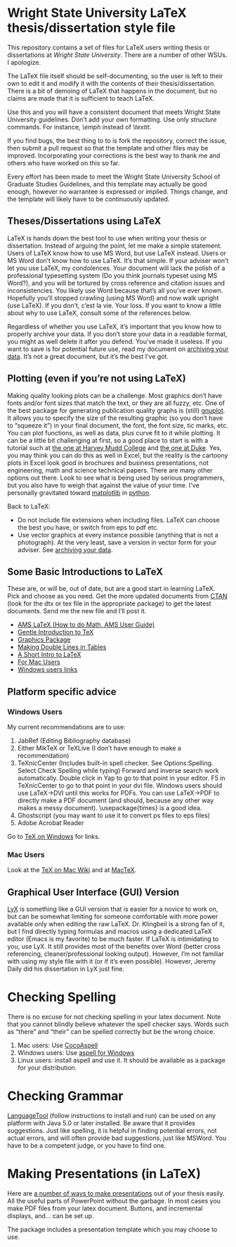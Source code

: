 # Wright State University LaTeX thesis/dissertation style file
This repository contains a set of files for LaTeX users writing thesis or dissertations at *Wright State University*. There are a number of other WSUs. I apologize.

The LaTeX file itself should be self-documenting, so the user is left to their own to edit it and modify it with the contents of their thesis/dissertation. There is a bit of demoing of LaTeX that happens in the document, but no claims are made that it is sufficient to teach LaTeX.

Use this and you will have a consistent document that meets Wright State University
guidelines. Don’t add your own formatting. Use only *structure* commands. For instance, *\emph* instead of *\textit*. 

If you find bugs, the best thing to to is fork the repository, correct the issue, then submit a pull request so that the template and other files may be improved. Incorporating your corrections is the best way to thank me and others who have worked on this so far. 

Every effort has been made to meet the Wright State University School of Graduate Studies Guidelines,
and this template may actually be good enough, however no warrantee is
expressed or implied. Things change, and the template will likely have to be continuously updated.


## Theses/Dissertations using LaTeX


LaTeX is hands down the best tool to use when writing your thesis or
dissertation. Instead of arguing the point, let me make a simple
statement. Users of LaTeX know how to use MS Word, but use LaTeX
instead. Users or MS Word don’t know how to use LaTeX. It’s that simple.
If your adviser won’t let you use LaTeX, my condolences. Your document
will lack the polish of a professional typesetting system (Do you think
journals typeset using MS Word?), and you will be tortured by cross
reference and citation issues and inconsistencies. You likely use Word
because that’s all you’ve ever known. Hopefully you’ll stopped crawling
(using MS Word) and now walk upright (use LaTeX). If you don’t, c’est la
vie. Your loss. If you want to know a little about why to use LaTeX,
consult some of the references below.

Regardless of whether you use LaTeX, it’s important that you know how to
properly archive your data. If you don’t store your data in a readable
format, you might as well delete it after you defend. You’ve made it
useless. If you want to save is for potential future use, read my
document on [archiving your data]. It’s not a great document, but it’s
the best I’ve got.

## Plotting (even if you’re not using LaTeX)


Making quality looking plots can be a challenge. Most graphics don’t
have fonts and/or font sizes that match the text, or they are all fuzzy,
etc. One of the best package for generating publication quality graphs
is (still) [gnuplot]. It allows you to specify the size of the resulting graphic
(so you don’t have to “squeeze it”) in your final document, the font,
the font size, tic marks, etc. You can plot functions, as well as data,
plus curve fit to it while plotting. It can be a little bit challenging
at first, so a good place to start is with a tutorial such at [the one
at Harvey Mudd College] and [the one at Duke]. Yes, you may think you
can do this as well in Excel, but the reality is the cartoony plots in
Excel look good in brochures and business presentations, not
engineering, math and science technical papers. There are many other options out there. Look to see what is being used by serious programmers, but you also have to weigh that against the value of your time. I've personally gravitated toward [matplotlib] in [python].


Back to LaTeX:

-   Do not include file extensions when including files. LaTeX can
    choose the best you have, or switch from eps to pdf etc.
-   Use vector graphics at every instance possible (anything that is not
    a photograph). At the very least, save a version in vector form for
    your adviser. See [archiving your data].



## Some Basic Introductions to LaTeX


These are, or will be, out of date, but are a good start in learning
LaTeX. Pick and choose as you need. Get the more updated documents from
[CTAN] (look for the dtx or tex file in the appropriate package) to get
the latest documents. Send me the new file and I’ll post it.

-   [AMS LaTeX (How to do Math, AMS User Guide)]
-   [Gentle Introduction to TeX]
-   [Graphics Package]
-   [Making Double Lines in Tables]
-   [A Short Intro to LaTeX]
-   [For Mac Users]
-   [Windows users links]

## Platform specific advice
### Windows Users


My current recommendations are to use:

1.  JabRef (Editing Bibliography database)
2.  Either MikTeX or TeXLive (I don’t have enough to make
    a recommendation)
3.  TeXnicCenter (Includes built-in spell checker. See Options:Spelling.
    Select Check Spelling while typing) Forward and inverse search
    work automatically. Double click in Yap to go to that point in
    your editor. F5 in TeXnicCenter to go to that point in your
    dvi file. Windows users should use LaTeX-&gt;DVI until this works
    for PDFs. You can use LaTeX-&gt;PDF to directly make a PDF document
    (and should, because any other way makes a messy document).
    \\usepackage{times} is a good idea.
4.  Ghostscript (you may want to use it to convert ps files to
    eps files)
5.  Adobe Acrobat Reader

Go to [TeX on Windows] for links.

### Mac Users
Look at the [TeX on Mac Wiki] and at [MacTeX].

## Graphical User Interface (GUI) Version


[LyX] is something like a GUI version that is easier for a novice to
work on, but can be somewhat limiting for someone comfortable with more
power available only when editing the raw LaTeX. Dr. Klingbeil is a
strong fan of it, but I find directly typing formulas and macros using a
dedicated LaTeX editor (Emacs is my favorite) to be much faster. If
LaTeX is intimidating to you, use LyX. It still provides most of the
benefits over Word (better cross referencing, cleaner/professional
looking output). However, I’m not familiar with using my style file with
it (or if it’s even possible). However, Jeremy Daily did his
dissertation in LyX just fine.

Checking Spelling
=================

There is no excuse for not checking spelling in your latex document.
Note that you cannot blindly believe whatever the spell checker says.
Words such as “there” and “their” can be spelled correctly but be the
wrong choice.

1.  Mac users: Use [CocoAspell]
2.  Windows users: Use [aspell for Windows]
3.  Linux users: install aspell and use it. It should be available as a
    package for your distribution.

Checking Grammar
================

[LanguageTool] (follow instructions to install and run) can be used on
any platform with Java 5.0 or later installed. Be aware that it provides
suggestions. Just like spelling, it is helpful in finding potential
errors, not actual errors, and will often provide bad suggestions, just
like MSWord. You have to be a competent judge, or you have to find one. 

Making Presentations (in LaTeX)
===============================

Here are [a number of ways to make presentations] out of your thesis
easily. All the useful parts of PowerPoint without the garbage. In most
cases you make PDF files from your latex document. Buttons, and
incremental displays, and… can be set up.

The package includes a presentation template which you may choose to use. 

  [TeX on Windows]: http://mactex-wiki.tug.org/wiki/index.php?title=TeX_on_Windows
  [LyX]: http://www.lyx.org
  [CocoAspell]: http://ict.usc.edu/~leuski/cocoaspell/
  [aspell for Windows]: http://aspell.net/win32/
  [LanguageTool]: http://www.languagetool.org
  [a number of ways to make presentations]: http://www.miwie.org/presentations/presentations.html
  [WSU School of Graduate Studies Guidelines]: http://www.wright.edu/sogs/thesis/format.html
  [CTAN]: http://www.ctan.org/
  [AMS LaTeX (How to do Math, AMS User Guide)]: amsldoc.pdf
  [Gentle Introduction to TeX]: gentle.pdf
  [Graphics Package]: grfguide.pdf
  [Making Double Lines in Tables]: hhline.pdf
  [A Short Intro to LaTeX]: lshort.pdf
  [For Mac Users]: http://mactex-wiki.tug.org/wiki/index.php/Main_Page
  [Windows users links]: http://mactex-wiki.tug.org/wiki/index.php?title=TeX_on_Windows
  [archiving your data]: http://josephcslater.github.io/archiving-and-plotting-data.html
  [gnuplot]: http://www.gnuplot.info/
  [the one at Harvey Mudd College]: http://www.cs.hmc.edu/~vrable/gnuplot/using-gnuplot.html
  [the one at Duke]: http://www.duke.edu/~hpgavin/gnuplot.html
  [python]: http://www.python.org
  [matplotlib]: http://matplotlib.org
  [TeX on Mac Wiki]: http://mactex-wiki.tug.org
  [MacTeX]: https://tug.org/mactex/
